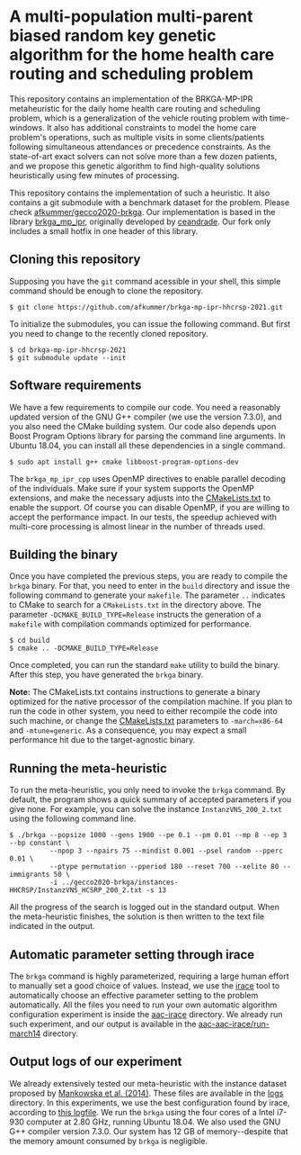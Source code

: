 # A multi-population multi-parent biased random key genetic algorithm for the home health care routing and scheduling problem

This repository contains an implementation of the BRKGA-MP-IPR metaheuristic for the daily home health care routing and scheduling problem, which is a generalization of the vehicle routing problem with time-windows. It also has additional constraints to model the home care problem's operations, such as multiple visits in some clients/patients following simultaneous attendances or precedence constraints. As the state-of-art exact solvers can not solve more than a few dozen patients, and we propose this genetic algorithm to find high-quality solutions heuristically using few minutes of processing. 

This repository contains the implementation of such a heuristic. It also contains a git submodule with a benchmark dataset for the problem. Please check [afkummer/gecco2020-brkga](https://github.com/afkummer/gecco2020-brkga). Our implementation is based in the library [brkga_mp_ipr](https://github.com/afkummer/brkga_mp_ipr_cpp), originally developed by [ceandrade](https://github.com/ceandrade/brkga_mp_ipr_cpp). Our fork only includes a small hotfix in one header of this library.

## Cloning this repository

Supposing you have the `git` command acessible in your shell, this simple command should be enough to clone the repository. 

```
$ git clone https://github.com/afkummer/brkga-mp-ipr-hhcrsp-2021.git
```

To initialize the submodules, you can issue the following command. But first you need to change to the recently cloned repository.

```
$ cd brkga-mp-ipr-hhcrsp-2021
$ git submodule update --init
```

## Software requirements

We have a few requirements to compile our code. You need a reasonably updated version of the GNU G++ compiler (we use the version 7.3.0), and you also need the CMake building system. Our code also depends upon Boost Program Options library for parsing the command line arguments. In Ubuntu 18.04, you can install all these dependencies in a single command.

```
$ sudo apt install g++ cmake libboost-program-options-dev
```

The `brkga_mp_ipr_cpp` uses OpenMP directives to enable parallel decoding of the individuals. Make sure if your system supports the OpenMP extensions, and make the necessary adjusts into the [CMakeLists.txt](CMakeLists.txt) to enable the support. Of course you can disable OpenMP, if you are willing to accept the performance impact. In our tests, the speedup achieved with multi-core processing is almost linear in the number of threads used.

## Building the binary

Once you have completed the previous steps, you are ready to compile the `brkga` binary. For that, you need to enter in the `build` directory and issue the following command to generate your `makefile`. The parameter `..` indicates to CMake to search for a `CMakeLists.txt` in the directory above. The parameter `-DCMAKE_BUILD_TYPE=Release` instructs the generation of a `makefile` with compilation commands optimized for performance.

```
$ cd build
$ cmake .. -DCMAKE_BUILD_TYPE=Release
```

Once completed, you can run the standard `make` utility to build the binary. After this step, you have generated the `brkga` binary. 

**Note:** The CMakeLists.txt contains instructions to generate a binary optimized for the native processor of the compilation machine. If you plan to run the code in other system, you need to either recompile the code into such machine, or change the [CMakeLists.txt](CMakeLists.txt) parameters to `-march=x86-64` and `-mtune=generic`. As a consequence, you may expect a small performance hit due to the target-agnostic binary.

## Running the meta-heuristic

To run the meta-heuristic, you only need to invoke the `brkga` command. By default, the program shows a quick summary of accepted parameters if you give none. For example, you can solve the instance `InstanzVNS_200_2.txt` using the following command line.

```
$ ./brkga --popsize 1000 --gens 1900 --pe 0.1 --pm 0.01 --mp 8 --ep 3 --bp constant \
          --npop 3 --npairs 75 --mindist 0.001 --psel random --pperc 0.01 \
          --ptype permutation --pperiod 180 --reset 700 --xelite 80 --immigrants 50 \
          -i ../gecco2020-brkga/instances-HHCRSP/InstanzVNS_HCSRP_200_2.txt -s 13
```

All the progress of the search is logged out in the standard output. When the meta-heuristic finishes, the solution is then written to the text file indicated in the output.

## Automatic parameter setting through irace

The `brkga` command is highly parameterized, requiring a large human effort to manually set a good choice of values. Instead, we use the [irace](https://github.com/MLopez-Ibanez/irace) tool to automatically choose an effective parameter setting to the problem automatically. All the files you need to run your own automatic algorithm configuration experiment is inside the [aac-irace](aac-irace/) directory. We already run such experiment, and our output is available in the [aac-aac-irace/run-march14](aac-aac-irace/run-march14/) directory.

## Output logs of our experiment

We already extensively tested our meta-heuristic with the instance dataset proposed by [Mankowska et al. (2014)](https://link.springer.com/article/10.1007/s10729-013-9243-1). These files are available in the [logs](logs/) directory. In this experiments, we use the best configuration found by irace, according to [this logfile](aac-irace/run-march14/irace.log). We run the `brkga` using the four cores of a Intel i7-930 computer at 2.80 GHz, running Ubuntu 18.04. We also used the GNU G++ compiler version 7.3.0. Our system has 12 GB of memory--despite that the memory amount consumed by `brkga` is negligible.

